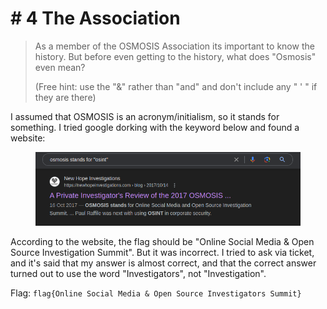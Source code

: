 # # 4 The Association

> As a member of the OSMOSIS Association its important to know the history. But before even getting to the history, what does "Osmosis" even mean?
>
> (Free hint: use the "&" rather than "and" and don't include any " ' " if they are there)

I assumed that OSMOSIS is an acronym/initialism, so it stands for something. I tried google dorking with the keyword below and found a website:

<figure><img src="../../../.gitbook/assets/image (2) (1) (1) (1) (1) (1).png" alt=""><figcaption></figcaption></figure>

According to the website, the flag should be "Online Social Media & Open Source Investigation Summit". But it was incorrect. I tried to ask via ticket, and it's said that my answer is almost correct, and that the correct answer turned out to use the word "Investigators", not "Investigation".

Flag: `flag{Online Social Media & Open Source Investigators Summit}`
